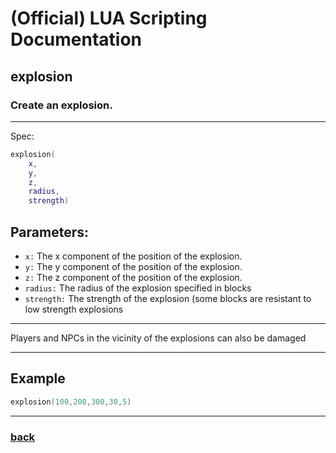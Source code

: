 
# (Official) LUA Scripting Documentation

## explosion

### Create an explosion.
___
Spec:
```lua
explosion(
	x,
	y,
	z,
	radius,
	strength)
```
## Parameters:
- `x:` The x component of the position of the explosion.
- `y:` The y component of the position of the explosion.
- `z:` The z component of the position of the explosion.
- `radius:` The radius of the explosion specified in blocks
- `strength:` The strength of the explosion (some blocks are resistant to low strength explosions

___
Players and NPCs in the vicinity of the explosions can also be damaged

___
## Example
```lua
explosion(100,200,300,30,5)
```
___
### [back](../other)
